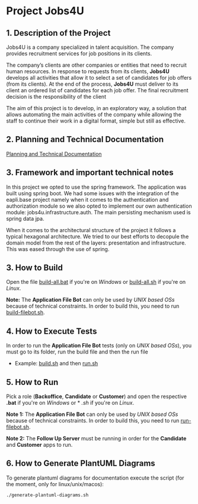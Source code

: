 # Project Jobs4U

## 1. Description of the Project

Jobs4U is a company specialized in talent acquisition. The company provides recruitment services for job positions
in its clients.

The company’s clients are other companies or entities that need to recruit human resources.
In response to requests from its clients, **Jobs4U** develops all activities that allow it to select a
set of candidates for job offers (from its clients). At the end of the process, **Jobs4U** must deliver
to its client an ordered list of candidates for each job offer. The final recruitment decision is
the responsibility of the client

The aim of this project is to develop, in an exploratory way, a solution that allows automating the main activities of
the company while allowing the staff to continue their work in a digital format, simple but still as effective.

## 2. Planning and Technical Documentation

[Planning and Technical Documentation](docs/readme.md)

## 3. Framework and important technical notes

In this project we opted to use the spring framework. The application was built using spring boot.
We had some issues with the integration of the eapli.base project namely when it comes to the authentication and
authorization module so we also opted to implement our own authentication module: jobs4u.infrastructure.auth.
The main persisting mechanism used is spring data jpa.

When it comes to the architectural structure of the project it follows a typical hexagonal architecture. We tried to our best efforts 
to decopule the domain model from the rest of the layers: presentation and infrastructure. This was eased through the use of spring.

## 3. How to Build

Open the file [build-all.bat](build-all.bat) if you're on *Windows* or [build-all.sh](build-all.sh) if you're on
*Linux*.

**Note:** The **Application File Bot** can only be used by *UNIX based OSs* because of technical constraints. In order
to build this, you need to run [build-filebot.sh](scripts/build-filebot.sh).

## 4. How to Execute Tests

In order to run the **Application File Bot** tests (only on *UNIX based OSs*), you must go to its folder, run the build
file and then the run file

* Example: [build.sh](SCOMP/src/test/2001/scripts/src/test/scripts/ConfigFileReader/build.sh) and
  then [run.sh](SCOMP/src/test/2001/scripts/src/test/scripts/ConfigFileReader/run.sh)

## 5. How to Run

Pick a role (**Backoffice**, **Candidate** or **Customer**) and open the respective **.bat** if you're on *Windows* or *
*.sh* if you're on *Linux*.

**Note 1:** The **Application File Bot** can only be used by *UNIX based OSs* because of technical constraints. In order
to build this, you need to run [run-filebot.sh](scripts/run-filebot.sh).

**Note 2:** The **Follow Up Server** must be running in order for the **Candidate** and **Customer** apps to run. 

## 6. How to Generate PlantUML Diagrams

To generate plantuml diagrams for documentation execute the script (for the moment, only for linux/unix/macos):

    ./generate-plantuml-diagrams.sh


